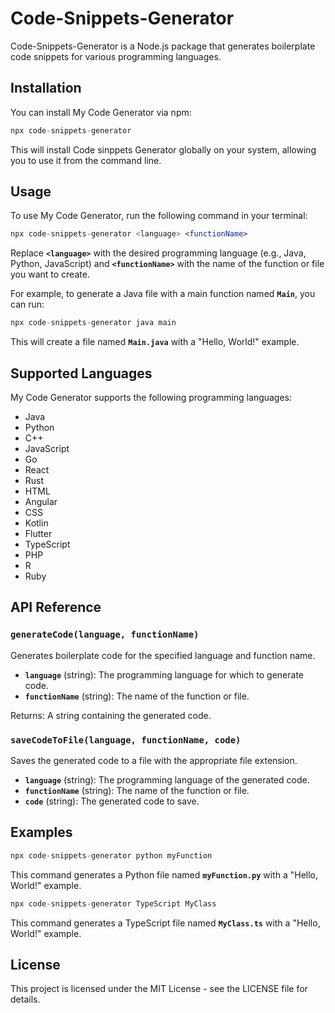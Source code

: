 # Code-Snippets-Generator

Code-Snippets-Generator is a Node.js package that generates boilerplate code snippets for various programming languages.

## **Installation**

You can install My Code Generator via npm:

```jsx
npx code-snippets-generator
```

This will install Code sinppets Generator globally on your system, allowing you to use it from the command line.

## **Usage**

To use My Code Generator, run the following command in your terminal:

```jsx
npx code-snippets-generator <language> <functionName>
```

Replace **`<language>`** with the desired programming language (e.g., Java, Python, JavaScript) and **`<functionName>`** with the name of the function or file you want to create.

For example, to generate a Java file with a main function named **`Main`**, you can run:

```jsx
npx code-snippets-generator java main
```

This will create a file named **`Main.java`** with a "Hello, World!" example.

## **Supported Languages**

My Code Generator supports the following programming languages:

- Java
- Python
- C++
- JavaScript
- Go
- React
- Rust
- HTML
- Angular
- CSS
- Kotlin
- Flutter
- TypeScript
- PHP
- R
- Ruby

## **API Reference**

### **`generateCode(language, functionName)`**

Generates boilerplate code for the specified language and function name.

- **`language`** (string): The programming language for which to generate code.
- **`functionName`** (string): The name of the function or file.

Returns: A string containing the generated code.

### **`saveCodeToFile(language, functionName, code)`**

Saves the generated code to a file with the appropriate file extension.

- **`language`** (string): The programming language of the generated code.
- **`functionName`** (string): The name of the function or file.
- **`code`** (string): The generated code to save.

## **Examples**

```jsx
npx code-snippets-generator python myFunction
```

This command generates a Python file named **`myFunction.py`** with a "Hello, World!" example.

```jsx
npx code-snippets-generator TypeScript MyClass
```

This command generates a TypeScript file named **`MyClass.ts`** with a "Hello, World!" example.

## **License**

This project is licensed under the MIT License - see the LICENSE file for details.